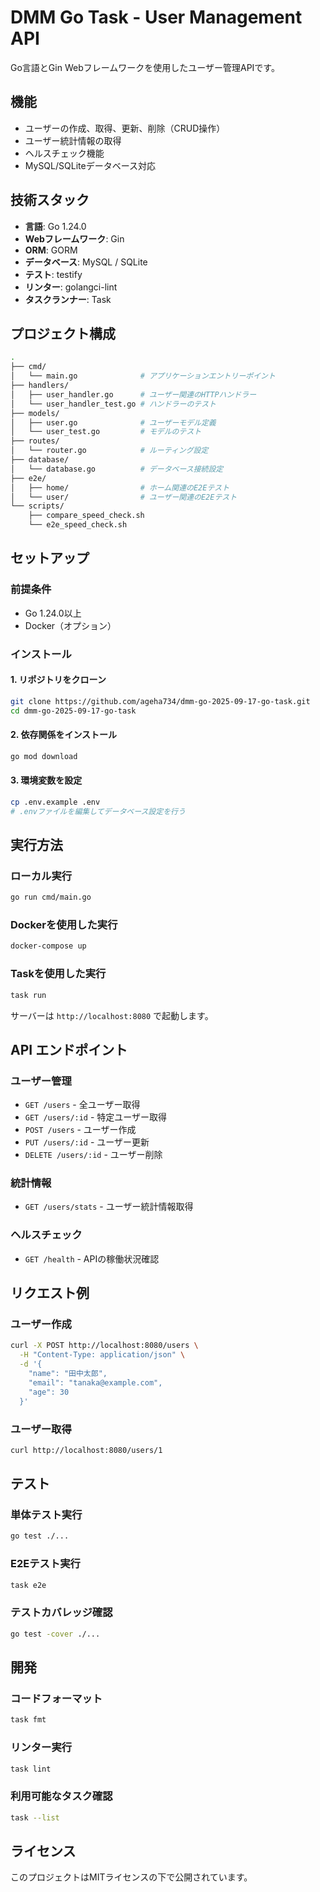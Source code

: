 # DMM Go Task - User Management API

Go言語とGin Webフレームワークを使用したユーザー管理APIです。

## 機能

- ユーザーの作成、取得、更新、削除（CRUD操作）
- ユーザー統計情報の取得
- ヘルスチェック機能
- MySQL/SQLiteデータベース対応

## 技術スタック

- **言語**: Go 1.24.0
- **Webフレームワーク**: Gin
- **ORM**: GORM
- **データベース**: MySQL / SQLite
- **テスト**: testify
- **リンター**: golangci-lint
- **タスクランナー**: Task

## プロジェクト構成

```bash
.
├── cmd/
│   └── main.go              # アプリケーションエントリーポイント
├── handlers/
│   ├── user_handler.go      # ユーザー関連のHTTPハンドラー
│   └── user_handler_test.go # ハンドラーのテスト
├── models/
│   ├── user.go              # ユーザーモデル定義
│   └── user_test.go         # モデルのテスト
├── routes/
│   └── router.go            # ルーティング設定
├── database/
│   └── database.go          # データベース接続設定
├── e2e/
│   ├── home/                # ホーム関連のE2Eテスト
│   └── user/                # ユーザー関連のE2Eテスト
└── scripts/
    ├── compare_speed_check.sh
    └── e2e_speed_check.sh
```

## セットアップ

### 前提条件

- Go 1.24.0以上
- Docker（オプション）

### インストール

#### 1. リポジトリをクローン

```bash
git clone https://github.com/ageha734/dmm-go-2025-09-17-go-task.git
cd dmm-go-2025-09-17-go-task
```

#### 2. 依存関係をインストール

```bash
go mod download
```

#### 3. 環境変数を設定

```bash
cp .env.example .env
# .envファイルを編集してデータベース設定を行う
```

## 実行方法

### ローカル実行

```bash
go run cmd/main.go
```

### Dockerを使用した実行

```bash
docker-compose up
```

### Taskを使用した実行

```bash
task run
```

サーバーは `http://localhost:8080` で起動します。

## API エンドポイント

### ユーザー管理

- `GET /users` - 全ユーザー取得
- `GET /users/:id` - 特定ユーザー取得
- `POST /users` - ユーザー作成
- `PUT /users/:id` - ユーザー更新
- `DELETE /users/:id` - ユーザー削除

### 統計情報

- `GET /users/stats` - ユーザー統計情報取得

### ヘルスチェック

- `GET /health` - APIの稼働状況確認

## リクエスト例

### ユーザー作成

```bash
curl -X POST http://localhost:8080/users \
  -H "Content-Type: application/json" \
  -d '{
    "name": "田中太郎",
    "email": "tanaka@example.com",
    "age": 30
  }'
```

### ユーザー取得

```bash
curl http://localhost:8080/users/1
```

## テスト

### 単体テスト実行

```bash
go test ./...
```

### E2Eテスト実行

```bash
task e2e
```

### テストカバレッジ確認

```bash
go test -cover ./...
```

## 開発

### コードフォーマット

```bash
task fmt
```

### リンター実行

```bash
task lint
```

### 利用可能なタスク確認

```bash
task --list
```

## ライセンス

このプロジェクトはMITライセンスの下で公開されています。
